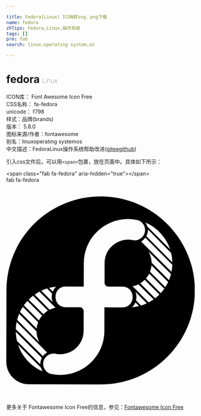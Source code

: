```yaml
---

title: Fedora(Linux) ICON转svg、png下载
name: fedora
zhTips: Fedora,Linux,操作系统
tags: []
pre: fab
search: linux,operating system,os

---
```


# fedora  <small style="font-size: 60%;font-weight: 100">Linux</small>


<div class="detail-page">
<p>
<span>
ICON库：
<span class="badge-secondary badge">Font Awesome Icon Free</span> 
</span>
<br/>
<span>
CSS名称：
<span class="badge-secondary badge">fa-fedora</span> 
</span>
<br/>
<span>
unicode：
<span class="badge-secondary badge">f798</span> 
<copy-btn content='f798' btn-title=""></copy-btn>
<copy-btn :content='String.fromCodePoint(parseInt("f798", 16))' btn-title="复制U"></copy-btn>
</span><br/><span>样式：<span class="badge-light badge">品牌(brands)</span></span>
<br/>
<span>
版本：
<span class="badge-secondary badge">5.8.0</span> 
</span>
<br/>
<span>图标来源/作者：<span class="badge-light badge">fontawesome</span></span> 
<br/>
<span>别名：<span class="badge-light badge">linux</span><span class="badge-light badge">operating system</span><span class="badge-light badge">os</span></span><br/><span class="zh-detail">中文描述：<span class="badge-primary badge">Fedora</span><span class="badge-primary badge">Linux</span><span class="badge-primary badge">操作系统</span><span class="help-link"><span>帮助改进</span>(<a href="https://gitee.com/liuwave/icon-helper/edit/master/json/fontawesome/brands/fedora.json" target="_blank" rel="noopener noreferrer">gitee</a><a href="https://github.com/liuwave/icon-helper/edit/master/json/fontawesome/brands/fedora.json" target="_blank" rel="noopener noreferrer">github</a></span>)</span><br/>
</p>
</div>
<div class="alert alert-dark">
  <i class="fab fa-fedora fa-xs"></i>
  <i class="fab fa-fedora fa-sm"></i>
  <i class="fab fa-fedora fa-lg"></i>
  <i class="fab fa-fedora fa-2x"></i>
  <i class="fab fa-fedora fa-3x"></i>
  <i class="fab fa-fedora fa-5x"></i>
  <i class="fab fa-fedora fa-7x"></i>
</div>
<div>
  <p>引入css文件后，可以用<code>&lt;span&gt;</code>包裹，放在页面中。具体如下所示：    
  </p>
  <div class="alert alert-primary" style="font-size: 14px">
    &lt;span class="fab fa-fedora" aria-hidden="true"&gt;&lt;/span&gt;
    <copy-btn content='<span class="fab fa-fedora" aria-hidden="true"></span>'></copy-btn>
  </div>
  <div class="alert alert-secondary">
    <i class="fab fa-fedora"
    style="font-size: 24px"
    aria-hidden="true"></i> fab fa-fedora
    <copy-btn content="fab fa-fedora" btn-title="复制图标名称"></copy-btn>
  </div>
</div>
<div id="svg" class="svg-wrap">
<svg xmlns="http://www.w3.org/2000/svg" viewBox="0 0 448 512"><path d="M225 32C101.3 31.7.8 131.7.4 255.4L0 425.7a53.6 53.6 0 0 0 53.6 53.9l170.2.4c123.7.3 224.3-99.7 224.6-223.4S348.7 32.3 225 32zm169.8 157.2L333 126.6c2.3-4.7 3.8-9.2 3.8-14.3v-1.6l55.2 56.1a101 101 0 0 1 2.8 22.4zM331 94.3a106.06 106.06 0 0 1 58.5 63.8l-54.3-54.6a26.48 26.48 0 0 0-4.2-9.2zM118.1 247.2a49.66 49.66 0 0 0-7.7 11.4l-8.5-8.5a85.78 85.78 0 0 1 16.2-2.9zM97 251.4l11.8 11.9-.9 8a34.74 34.74 0 0 0 2.4 12.5l-27-27.2a80.6 80.6 0 0 1 13.7-5.2zm-18.2 7.4l38.2 38.4a53.17 53.17 0 0 0-14.1 4.7L67.6 266a107 107 0 0 1 11.2-7.2zm-15.2 9.8l35.3 35.5a67.25 67.25 0 0 0-10.5 8.5L53.5 278a64.33 64.33 0 0 1 10.1-9.4zm-13.3 12.3l34.9 35a56.84 56.84 0 0 0-7.7 11.4l-35.8-35.9c2.8-3.8 5.7-7.2 8.6-10.5zm-11 14.3l36.4 36.6a48.29 48.29 0 0 0-3.6 15.2l-39.5-39.8a99.81 99.81 0 0 1 6.7-12zm-8.8 16.3l41.3 41.8a63.47 63.47 0 0 0 6.7 26.2L25.8 326c1.4-4.9 2.9-9.6 4.7-14.5zm-7.9 43l61.9 62.2a31.24 31.24 0 0 0-3.6 14.3v1.1l-55.4-55.7a88.27 88.27 0 0 1-2.9-21.9zm5.3 30.7l54.3 54.6a28.44 28.44 0 0 0 4.2 9.2 106.32 106.32 0 0 1-58.5-63.8zm-5.3-37a80.69 80.69 0 0 1 2.1-17l72.2 72.5a37.59 37.59 0 0 0-9.9 8.7zm253.3-51.8l-42.6-.1-.1 56c-.2 69.3-64.4 115.8-125.7 102.9-5.7 0-19.9-8.7-19.9-24.2a24.89 24.89 0 0 1 24.5-24.6c6.3 0 6.3 1.6 15.7 1.6a55.91 55.91 0 0 0 56.1-55.9l.1-47c0-4.5-4.5-9-8.9-9l-33.6-.1c-32.6-.1-32.5-49.4.1-49.3l42.6.1.1-56a105.18 105.18 0 0 1 105.6-105 86.35 86.35 0 0 1 20.2 2.3c11.2 1.8 19.9 11.9 19.9 24 0 15.5-14.9 27.8-30.3 23.9-27.4-5.9-65.9 14.4-66 54.9l-.1 47a8.94 8.94 0 0 0 8.9 9l33.6.1c32.5.2 32.4 49.5-.2 49.4zm23.5-.3a35.58 35.58 0 0 0 7.6-11.4l8.5 8.5a102 102 0 0 1-16.1 2.9zm21-4.2L308.6 280l.9-8.1a34.74 34.74 0 0 0-2.4-12.5l27 27.2a74.89 74.89 0 0 1-13.7 5.3zm18-7.4l-38-38.4c4.9-1.1 9.6-2.4 13.7-4.7l36.2 35.9c-3.8 2.5-7.9 5-11.9 7.2zm15.5-9.8l-35.3-35.5a61.06 61.06 0 0 0 10.5-8.5l34.9 35a124.56 124.56 0 0 1-10.1 9zm13.2-12.3l-34.9-35a63.18 63.18 0 0 0 7.7-11.4l35.8 35.9a130.28 130.28 0 0 1-8.6 10.5zm11-14.3l-36.4-36.6a48.29 48.29 0 0 0 3.6-15.2l39.5 39.8a87.72 87.72 0 0 1-6.7 12zm13.5-30.9a140.63 140.63 0 0 1-4.7 14.3L345.6 190a58.19 58.19 0 0 0-7.1-26.2zm1-5.6l-71.9-72.1a32 32 0 0 0 9.9-9.2l64.3 64.7a90.93 90.93 0 0 1-2.3 16.6z"/></svg>
</div>
<detail full-name='fa-fedora'></detail>
    
<div><p>更多关于  Fontawesome Icon Free的信息，参见：<a target="_blank" href="https://iconhelper.cn/fontawesome.html">Fontawesome Icon Free</a>
</p></div>
